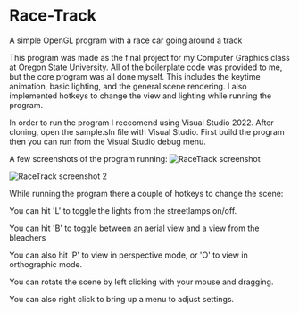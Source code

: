 # Race-Track
A simple OpenGL program with a race car going around a track


This program was made as the final project for my Computer Graphics class at Oregon State University. All of the boilerplate code was provided to me, but the core program was all done myself. This includes the keytime animation, basic lighting, and the general scene rendering. I also implemented hotkeys to change the view and lighting while running the program.



In order to run the program I reccomend using Visual Studio 2022. After cloning, open the sample.sln file with Visual Studio. First build the program then you can run from the Visual Studio debug menu.

A few screenshots of the program running:
![RaceTrack screenshot](https://github.com/user-attachments/assets/6b5bb166-e4e9-4616-8894-1c724d163b61)

![RaceTrack screenshot 2](https://github.com/user-attachments/assets/d75ebf01-1696-48d0-8ff6-909f051d1f9d)



While running the program there a couple of hotkeys to change the scene: 

You can hit 'L' to toggle the lights from the streetlamps on/off. 

You can hit 'B' to toggle between an aerial view and a view from the bleachers

You can also hit 'P' to view in perspective mode, or 'O' to view in orthographic mode. 

You can rotate the scene by left clicking with your mouse and dragging.

You can also right click to bring up a menu to adjust settings.
